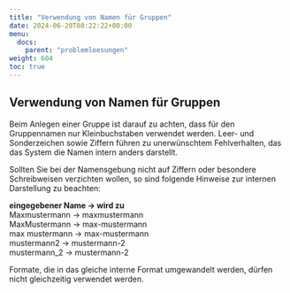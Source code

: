 ```yaml
---
title: "Verwendung von Namen für Gruppen"
date: 2024-06-20T08:22:22+00:00
menu:
  docs:
    parent: "problemloesungen"
weight: 604
toc: true
---
```


## Verwendung von Namen für Gruppen
Beim Anlegen einer Gruppe ist darauf zu achten, dass für den Gruppennamen nur Kleinbuchstaben verwendet werden. Leer- und Sonderzeichen sowie Ziffern führen zu unerwünschtem Fehlverhalten, das das System die Namen intern anders darstellt.

Sollten Sie bei der Namensgebung nicht auf Ziffern oder besondere Schreibweisen verzichten wollen, so sind folgende Hinweise zur internen Darstellung zu beachten:

**eingegebener Name -> wird zu**<br>
Maxmustermann -> maxmustermann<br>
MaxMustermann -> max-mustermann<br>
max mustermann -> max-mustermann<br>
mustermann2 -> mustermann-2<br>
mustermann_2 -> mustermann-2<br>

Formate, die in das gleiche interne Format umgewandelt werden, dürfen nicht gleichzeitig verwendet werden.
